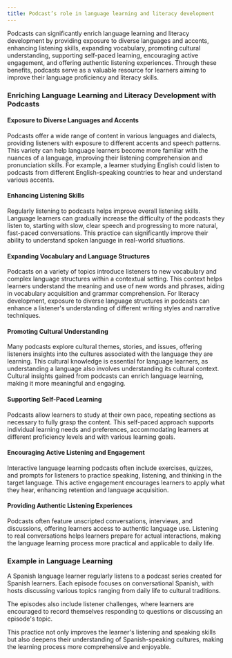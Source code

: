 ```yaml
---
title: Podcast’s role in language learning and literacy development
---
```


Podcasts can significantly enrich language learning and literacy development by providing exposure to diverse languages and accents, enhancing listening skills, expanding vocabulary, promoting cultural understanding, supporting self-paced learning, encouraging active engagement, and offering authentic listening experiences. Through these benefits, podcasts serve as a valuable resource for learners aiming to improve their language proficiency and literacy skills.

### Enriching Language Learning and Literacy Development with Podcasts

#### Exposure to Diverse Languages and Accents

Podcasts offer a wide range of content in various languages and dialects, providing listeners with exposure to different accents and speech patterns. This variety can help language learners become more familiar with the nuances of a language, improving their listening comprehension and pronunciation skills. For example, a learner studying English could listen to podcasts from different English-speaking countries to hear and understand various accents.

#### Enhancing Listening Skills

Regularly listening to podcasts helps improve overall listening skills. Language learners can gradually increase the difficulty of the podcasts they listen to, starting with slow, clear speech and progressing to more natural, fast-paced conversations. This practice can significantly improve their ability to understand spoken language in real-world situations.

#### Expanding Vocabulary and Language Structures

Podcasts on a variety of topics introduce listeners to new vocabulary and complex language structures within a contextual setting. This context helps learners understand the meaning and use of new words and phrases, aiding in vocabulary acquisition and grammar comprehension. For literacy development, exposure to diverse language structures in podcasts can enhance a listener's understanding of different writing styles and narrative techniques.

#### Promoting Cultural Understanding

Many podcasts explore cultural themes, stories, and issues, offering listeners insights into the cultures associated with the language they are learning. This cultural knowledge is essential for language learners, as understanding a language also involves understanding its cultural context. Cultural insights gained from podcasts can enrich language learning, making it more meaningful and engaging.

#### Supporting Self-Paced Learning

Podcasts allow learners to study at their own pace, repeating sections as necessary to fully grasp the content. This self-paced approach supports individual learning needs and preferences, accommodating learners at different proficiency levels and with various learning goals.

#### Encouraging Active Listening and Engagement

Interactive language learning podcasts often include exercises, quizzes, and prompts for listeners to practice speaking, listening, and thinking in the target language. This active engagement encourages learners to apply what they hear, enhancing retention and language acquisition.

#### Providing Authentic Listening Experiences

Podcasts often feature unscripted conversations, interviews, and discussions, offering learners access to authentic language use. Listening to real conversations helps learners prepare for actual interactions, making the language learning process more practical and applicable to daily life.

### Example in Language Learning

A Spanish language learner regularly listens to a podcast series created for Spanish learners. Each episode focuses on conversational Spanish, with hosts discussing various topics ranging from daily life to cultural traditions.

The episodes also include listener challenges, where learners are encouraged to record themselves responding to questions or discussing an episode's topic.

This practice not only improves the learner's listening and speaking skills but also deepens their understanding of Spanish-speaking cultures, making the learning process more comprehensive and enjoyable.
